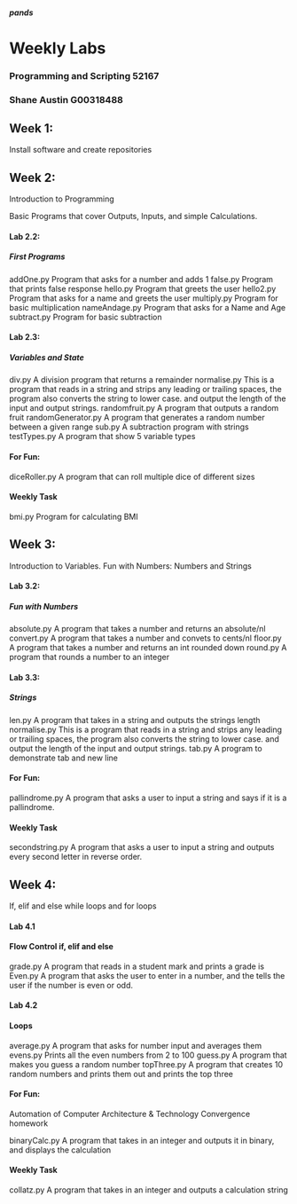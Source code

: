 ##### pands
# Weekly Labs
### Programming and Scripting 52167

### Shane Austin G00318488

## Week 1:

Install software and create repositories

## Week 2:

Introduction to Programming

Basic Programs that cover Outputs, Inputs, and simple Calculations.

#### Lab 2.2:

##### First Programs

addOne.py  			Program that asks for a number and adds 1
false.py			Program that prints false response
hello.py			Program that greets the user
hello2.py			Program that asks for a name and greets the user
multiply.py			Program for basic multiplication
nameAndage.py		Program that asks for a Name and Age
subtract.py			Program for basic subtraction

#### Lab 2.3:

##### Variables and State

div.py				A division program that returns a remainder
normalise.py		This is a program that reads in a string and strips any leading or 
					trailing spaces, the program also converts the string to lower case.
					and output the length of the input and output strings.
randomfruit.py		A program that outputs a random fruit
randomGenerator.py	A program that generates a random number between a given range
sub.py				A subtraction program with strings
testTypes.py		A program that show 5 variable types

#### For Fun:

diceRoller.py		A program that can roll multiple dice of different sizes

#### Weekly Task

bmi.py			Program for calculating BMI


## Week 3:

Introduction to Variables.
Fun with Numbers: Numbers and Strings

#### Lab 3.2:

##### Fun with Numbers

absolute.py			A program that takes a number and returns an absolute/nl
convert.py			A program that takes a number and convets to cents/nl
floor.py			A program that takes a number and returns an int rounded down
round.py			A program that rounds a number to an integer

#### Lab 3.3:

##### Strings

len.py				A program that takes in a string and outputs the strings length
normalise.py		This is a program that reads in a string and strips any leading or 
					trailing spaces, the program also converts the string to lower case.
					and output the length of the input and output strings.
tab.py				A program to demonstrate tab and new line

#### For Fun:

pallindrome.py		A program that asks a user to input a string and says if it is a pallindrome.

#### Weekly Task

secondstring.py		A program that asks a user to input a string and outputs every second letter in reverse order.

## Week 4:

If, elif and else
while loops and for loops

#### Lab 4.1

#### Flow Control if, elif and else

grade.py			A program that reads in a student mark and prints a grade
is Even.py			A program that asks the user to enter in a number, and the tells the user if the number is even or odd.

#### Lab 4.2

#### Loops

average.py			A program that asks for number input and averages them
evens.py			Prints all the even numbers from 2 to 100
guess.py			A program that makes you guess a random number
topThree.py			A program that creates 10 random numbers and prints them out and prints the top three

#### For Fun:

Automation of Computer Architecture & Technology Convergence homework

binaryCalc.py		A program that takes in an integer and outputs it in binary, and displays the calculation

#### Weekly Task

collatz.py			A program that takes in an integer and outputs a calculation string


